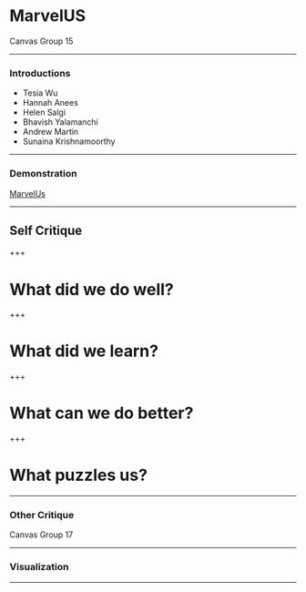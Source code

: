 # MarvelUS 

Canvas Group 15

---

### Introductions

* Tesia Wu
* Hannah Anees
* Helen Salgi
* Bhavish Yalamanchi
* Andrew Martin
* Sunaina Krishnamoorthy


---

### Demonstration

[MarvelUs](http://marvelus.me)


---

## Self Critique


+++

# What did we do well?


+++

# What did we learn?

+++

# What can we do better?

+++

# What puzzles us?


---

### Other Critique

Canvas Group 17

---

### Visualization


---
